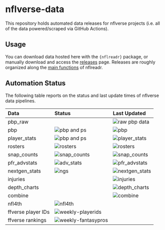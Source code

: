 
<!-- README.md is generated from README.Rmd. Please edit that file -->

# nflverse-data

<!-- badges: start -->
<!-- badges: end -->

This repository holds automated data releases for nflverse projects
(i.e. all of the data powered/scraped via GitHub Actions).

## Usage

You can download data hosted here with the `{nflreadr}` package, or
manually download and access the
[releases](https://github.com/nflverse/nflverse-data/releases) page.
Releases are roughly organized along the [main
functions](https://nflreadr.nflverse.com/reference/) of nflreadr.

## Automation Status

The following table reports on the status and last update times of
nflverse data pipelines.

| Data               | Status                                                                                                                                                     | Last Updated                                                                                                                                                                                                                       |
|:-------------------|:-----------------------------------------------------------------------------------------------------------------------------------------------------------|:-----------------------------------------------------------------------------------------------------------------------------------------------------------------------------------------------------------------------------------|
| pbp\_raw           |                                                                                                                                                            | ![raw pbp data](https://img.shields.io/github/last-commit/nflverse/nflfastR-raw?label=Raw%20PBP%20Updated&style=flat-square)                                                                                                       |
| pbp                | ![pbp and ps](https://img.shields.io/github/workflow/status/nflverse/nflfastR-data/update_current_season_pbp_and_stats?label=pbp_status&style=flat-square) | ![pbp](https://img.shields.io/badge/dynamic/json?color=blue&label=load_pbp&query=last_updated&style=flat-square&url=https://github.com/nflverse/nflverse-data/releases/download/pbp/timestamp.json)                                |
| player\_stats      | ![pbp and ps](https://img.shields.io/github/workflow/status/nflverse/nflfastR-data/update_current_season_pbp_and_stats?label=ps_status&style=flat-square)  | ![player\_stats](https://img.shields.io/badge/dynamic/json?color=blue&label=load_player_stats&query=last_updated&style=flat-square&url=https://github.com/nflverse/nflverse-data/releases/download/player_stats/timestamp.json)    |
| rosters            | ![rosters](https://img.shields.io/github/workflow/status/nflverse/nflfastR-roster/update_rosters?label=rosters_status&style=flat-square)                   | ![rosters](https://img.shields.io/badge/dynamic/json?color=blue&label=load_rosters&query=last_updated&style=flat-square&url=https://github.com/nflverse/nflverse-data/releases/download/rosters/timestamp.json)                    |
| snap\_counts       | ![snap\_counts](https://img.shields.io/github/workflow/status/nflverse/pfr_scrapR/update_snap_counts?label=snaps_status&style=flat-square)                 | ![snap\_counts](https://img.shields.io/badge/dynamic/json?color=blue&label=load_snap_counts&query=last_updated&style=flat-square&url=https://github.com/nflverse/nflverse-data/releases/download/snap_counts/timestamp.json)       |
| pfr\_advstats      | ![adv\_stats](https://img.shields.io/github/workflow/status/nflverse/pfr_scrapR/update_adv_stats?label=advstats_status&style=flat-square)                  | ![pfr\_advstats](https://img.shields.io/badge/dynamic/json?color=blue&label=load_pfr_advstats&query=last_updated&style=flat-square&url=https://github.com/nflverse/nflverse-data/releases/download/pfr_advstats/timestamp.json)    |
| nextgen\_stats     | ![ngs](https://img.shields.io/github/workflow/status/nflverse/ngs-data/update_ngs?label=ngs_status&style=flat-square)                                      | ![nextgen\_stats](https://img.shields.io/badge/dynamic/json?color=blue&label=load_nextgen_stats&query=last_updated&style=flat-square&url=https://github.com/nflverse/nflverse-data/releases/download/nextgen_stats/timestamp.json) |
| injuries           |                                                                                                                                                            | ![injuries](https://img.shields.io/badge/dynamic/json?color=blue&label=load_injuries&query=last_updated&style=flat-square&url=https://github.com/nflverse/nflverse-data/releases/download/injuries/timestamp.json)                 |
| depth\_charts      |                                                                                                                                                            | ![depth\_charts](https://img.shields.io/badge/dynamic/json?color=blue&label=load_depth_charts&query=last_updated&style=flat-square&url=https://github.com/nflverse/nflverse-data/releases/download/depth_charts/timestamp.json)    |
| combine            |                                                                                                                                                            | ![combine](https://img.shields.io/badge/dynamic/json?color=blue&label=load_combine&query=last_updated&style=flat-square&url=https://github.com/nflverse/nflverse-data/releases/download/combine/timestamp.json)                    |
| nfl4th             | ![nfl4th](https://img.shields.io/github/workflow/status/nflverse/nfl4th/update-computed-numbers?label=nfl4th_precompute&style=flat-square)                 |                                                                                                                                                                                                                                    |
| ffverse player IDs | ![weekly-playerids](https://img.shields.io/github/workflow/status/dynastyprocess/data/weekly-playerids?label=ff_playerids&style=flat-square)               |                                                                                                                                                                                                                                    |
| ffverse rankings   | ![weekly-fantasypros](https://img.shields.io/github/workflow/status/dynastyprocess/data/weekly-fantasypros?label=rankings&style=flat-square)               |                                                                                                                                                                                                                                    |
